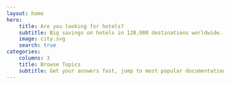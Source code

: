 ```yaml
---
layout: home
hero:
    title: Are you looking for hotels?  
    subtitle: Big savings on hotels in 120,000 destinations worldwide. Browse hotel reviews and find the guaranteed best price on hotels for all budgets. 
    image: city.svg
    search: true
categories:
    columns: 3
    title: Browse Topics
    subtitle: Get your answers fast, jump to most popular documentation content       
---
```

